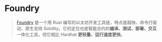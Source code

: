 # Foundry

> [Foundry](https://getfoundry.sh/) 是一个用 Rust 编写的以太坊开发工具链，特点是超快、命令行驱动、原生支持 Solidity。它的定位也是智能合约的**编译、测试、部署、交互**一体化工具，但它相比 Hardhat **更轻量、运行速度更快**。